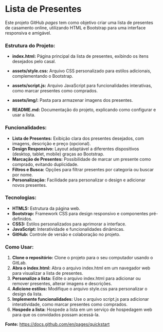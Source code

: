 # Lista de Presentes

Este projeto GitHub <i>pages</i> tem como objetivo criar uma lista de presentes de casamento online, utilizando HTML e Bootstrap para uma interface responsiva e amigável.

### Estrutura do Projeto:

- <b>index.html:</b> Página principal da lista de presentes, exibindo os itens desejados pelo casal.

- <b>assets/style.css:</b> Arquivo CSS personalizado para estilos adicionais, complementando o Bootstrap.

- <b>assets/script.js:</b> Arquivo JavaScript para funcionalidades interativas, como marcar presentes como comprados.

- <b>assets/img/:</b> Pasta para armazenar imagens dos presentes.

- <b>README.md:</b> Documentação do projeto, explicando como configurar e usar a lista.
### Funcionalidades:

- <b>Lista de Presentes:</b> Exibição clara dos presentes desejados, com imagens, descrição e preço (opcional).
- <b>Design Responsivo:</b> Layout adaptável a diferentes dispositivos (desktop, tablet, mobile) graças ao Bootstrap.
- <b>Marcação de Presentes:</b> Possibilidade de marcar um presente como comprado, evitando duplicidade.
- <b>Filtros e Busca:</b> Opções para filtrar presentes por categoria ou buscar por nome.
- <b>Personalização:</b> Facilidade para personalizar o design e adicionar novos presentes.

### Tecnologias:

- <b>HTML5:</b> Estrutura da página web.
- <b>Bootstrap:</b> Framework CSS para design responsivo e componentes pré-definidos.
- <b>CSS3:</b> Estilos personalizados para aprimorar a interface.
- <b>JavaScript:</b> Interatividade e funcionalidades dinâmicas.
- <b>GitHub:</b> Controle de versão e colaboração no projeto.
### Como Usar:

1. <b>Clone o repositório:</b> Clone o projeto para o seu computador usando o GitLab.
2. <b>Abra o index.html:</b> Abra o arquivo index.html em um navegador web para visualizar a lista de presentes.
3. <b>Personalize a lista:</b> Edite o arquivo index.html para adicionar ou remover presentes, alterar imagens e descrições.
4. <b>Adicione estilos:</b> Modifique o arquivo style.css para personalizar o design da lista.
5. <b>Implemente funcionalidades:</b> Use o arquivo script.js para adicionar interatividade, como marcar presentes como comprados.
6. <b>Hospede a lista:</b> Hospede a lista em um serviço de hospedagem web para que os convidados possam acessá-la.

<b>Fonte:</b> https://docs.github.com/en/pages/quickstart